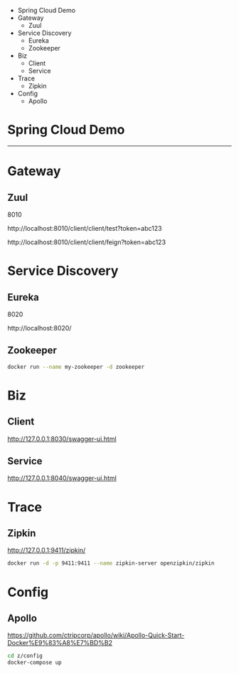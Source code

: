 <!-- TOC -->

- Spring Cloud Demo
- Gateway
    - Zuul
- Service Discovery
    - Eureka
    - Zookeeper
- Biz
    - Client
    - Service
- Trace
    - Zipkin
- Config
    - Apollo

<!-- /TOC -->

# Spring Cloud Demo

---

# Gateway

## Zuul

8010

http://localhost:8010/client/client/test?token=abc123

http://localhost:8010/client/client/feign?token=abc123

# Service Discovery

## Eureka

8020

http://localhost:8020/

## Zookeeper

```bash
docker run --name my-zookeeper -d zookeeper
```

# Biz


## Client

http://127.0.0.1:8030/swagger-ui.html


## Service

http://127.0.0.1:8040/swagger-ui.html

# Trace

## Zipkin

http://127.0.0.1:9411/zipkin/

```bash
docker run -d -p 9411:9411 --name zipkin-server openzipkin/zipkin 
```

# Config

## Apollo

https://github.com/ctripcorp/apollo/wiki/Apollo-Quick-Start-Docker%E9%83%A8%E7%BD%B2


```bash
cd z/config
docker-compose up
```